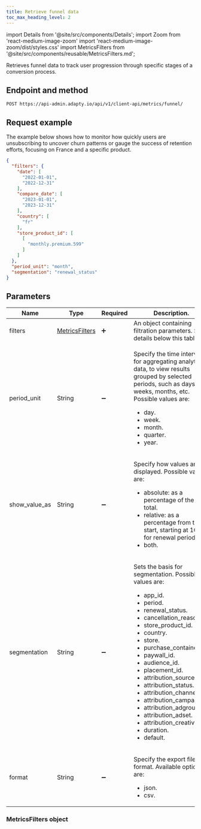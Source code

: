 ```yaml
---
title: Retrieve funnel data
toc_max_heading_level: 2
---
```


import Details from '@site/src/components/Details';
import Zoom from 'react-medium-image-zoom'
import 'react-medium-image-zoom/dist/styles.css'
import MetricsFilters from '@site/src/components/reusable/MetricsFilters.md';

Retrieves funnel data to track user progression through specific stages of a conversion process.

## Endpoint and method

```http
POST https://api-admin.adapty.io/api/v1/client-api/metrics/funnel/
```
## Request example

The example below shows how to monitor how quickly users are unsubscribing to uncover churn patterns or gauge the success of retention efforts, focusing on France and a specific product.

```json showLineNumbers
{
  "filters": {
    "date": [
      "2022-01-01",
      "2022-12-31"
    ],
    "compare_date": [
      "2023-01-01",
      "2023-12-31"
    ],
    "country": [
      "fr"
    ],
    "store_product_id": [
      [
        "monthly.premium.599"
      ]
    ]
  },
  "period_unit": "month",
  "segmentation": "renewal_status"
}
```

## Parameters

| Name            | Type                                                 | Required           | Description.                                                                                                                                                                                                                                                        |
| --------------- | ---------------------------------------------------- | ------------------ | ------------------------------------------------------------------------------------------------------------------------------------------------------------------------------------------------------------------------------------------------------------------- |
| filters         | [MetricsFilters](#metricsfilters-object)            | :heavy_plus_sign:  | An object containing filtration parameters. See details below this table.                                                                                                                                                                                           |
| period_unit     | String                                               | :heavy_minus_sign: | <p>Specify the time interval for aggregating analytics data, to view results grouped by selected periods, such as days, weeks, months, etc. Possible values are:</p><ul><li>day.</li><li>week.</li><li>month.</li><li>quarter.</li><li>year.</li></ul>                                                   |
| show_value_as   | String                                               | :heavy_minus_sign: | <p>Specify how values are displayed. Possible values are:</p><ul><li>absolute: as a percentage of the total.</li><li>relative: as a percentage from the start, starting at 100% for renewal periods.</li><li>both.</li></ul>                                                                                |
| segmentation    | String                                               | :heavy_minus_sign: | <p>Sets the basis for segmentation. Possible values are:</p><ul><li>app_id.</li><li>period.</li><li>renewal_status.</li><li>cancellation_reason.</li><li>store_product_id.</li><li>country.</li><li>store.</li><li>purchase_container_id.</li><li>paywall_id.</li><li>audience_id.</li><li>placement_id.</li><li>attribution_source.</li><li>attribution_status.</li><li>attribution_channel.</li><li>attribution_campaign.</li><li>attribution_adgroup.</li><li>attribution_adset.</li><li>attribution_creative.</li><li>duration.</li><li>default.</li></ul> |
| format          | String                                               | :heavy_minus_sign: | <p>Specify the export file format. Available options are:</p><ul><li>json.</li><li>csv.</li></ul> |
### MetricsFilters object

<MetricsFilters />
